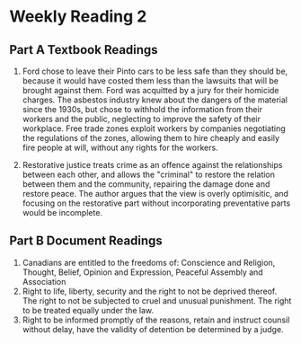 # Weekly Reading 2

## Part A Textbook Readings

1. Ford chose to leave their Pinto cars to be less safe than they should be, because it would have costed them less than the lawsuits that will be brought against them. Ford was acquitted by a jury for their homicide charges. The asbestos industry knew about the dangers of the material since the 1930s, but chose to withhold the information from their workers and the public, neglecting to improve the safety of their workplace. Free trade zones exploit workers by companies negotiating the regulations of the zones, allowing them to hire cheaply and easily fire people at will, without any rights for the workers.

2. Restorative justice treats crime as an offence against the relationships between each other, and allows the "criminal" to restore the relation between them and the community, repairing the damage done and restore peace. The author argues that the view is overly optimisitic, and focusing on the restorative part without incorporating preventative parts would be incomplete.

## Part B Document Readings

1. Canadians are entitled to the freedoms of: Conscience and Religion, Thought, Belief, Opinion and Expression, Peaceful Assembly and Association
2. Right to life, liberty, security and the right to not be deprived thereof. The right to not be subjected to cruel and unusual punishment. The right to be treated equally under the law.
3. Right to be informed promptly of the reasons, retain and instruct counsil without delay, have the validity of detention be determined by a judge.